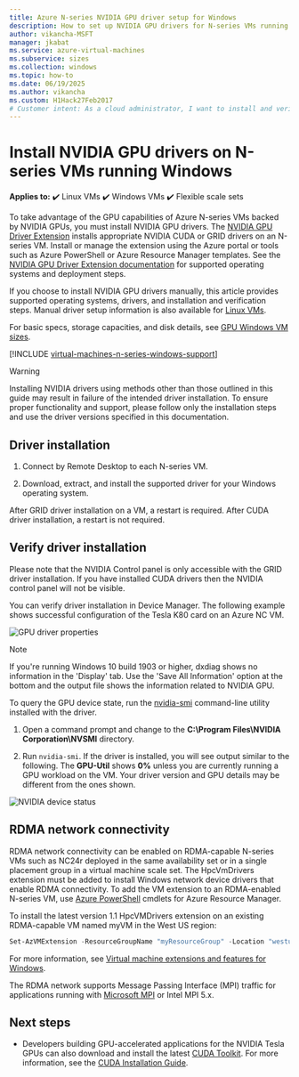 ```yaml
---
title: Azure N-series NVIDIA GPU driver setup for Windows 
description: How to set up NVIDIA GPU drivers for N-series VMs running Windows Server or Windows in Azure
author: vikancha-MSFT
manager: jkabat
ms.service: azure-virtual-machines
ms.subservice: sizes
ms.collection: windows
ms.topic: how-to
ms.date: 06/19/2025
ms.author: vikancha
ms.custom: H1Hack27Feb2017
# Customer intent: As a cloud administrator, I want to install and verify NVIDIA GPU drivers on N-series VMs running Windows, so that I can ensure optimal performance for GPU-accelerated applications in my Azure environment.
---
```

# Install NVIDIA GPU drivers on N-series VMs running Windows 

**Applies to:** :heavy_check_mark: Linux VMs :heavy_check_mark: Windows VMs :heavy_check_mark: Flexible scale sets 

To take advantage of the GPU capabilities of Azure N-series VMs backed by NVIDIA GPUs, you must install NVIDIA GPU drivers. The [NVIDIA GPU Driver Extension](../extensions/hpccompute-gpu-windows.md) installs appropriate NVIDIA CUDA or GRID drivers on an N-series VM. Install or manage the extension using the Azure portal or tools such as Azure PowerShell or Azure Resource Manager templates. See the [NVIDIA GPU Driver Extension documentation](../extensions/hpccompute-gpu-windows.md) for supported operating systems and deployment steps.

If you choose to install NVIDIA GPU drivers manually, this article provides supported operating systems, drivers, and installation and verification steps. Manual driver setup information is also available for [Linux VMs](../linux/n-series-driver-setup.md).

For basic specs, storage capacities, and disk details, see [GPU Windows VM sizes](../sizes-gpu.md?toc=/azure/virtual-machines/windows/toc.json). 

[!INCLUDE [virtual-machines-n-series-windows-support](../includes/virtual-machines-n-series-windows-support.md)]

> [!WARNING]
> Installing NVIDIA drivers using methods other than those outlined in this guide may result in failure of the intended driver installation. To ensure proper functionality and support, please follow only the installation steps and use the driver versions specified in this documentation. 

## Driver installation

1. Connect by Remote Desktop to each N-series VM.

2. Download, extract, and install the supported driver for your Windows operating system.

After GRID driver installation on a VM, a restart is required. After CUDA driver installation, a restart is not required.

## Verify driver installation

Please note that the NVIDIA Control panel is only accessible with the GRID driver installation. If you have installed CUDA drivers then the NVIDIA control panel will not be visible.

You can verify driver installation in Device Manager. The following example shows successful configuration of the Tesla K80 card on an Azure NC VM.

![GPU driver properties](./media/n-series-driver-setup/GPU_driver_properties.png)

> [!NOTE]
> If you're running Windows 10 build 1903 or higher, dxdiag shows no information in the 'Display' tab. Use the 'Save All Information' option at the bottom and the output file shows the information related to NVIDIA GPU.

To query the GPU device state, run the [nvidia-smi](https://developer.nvidia.com/nvidia-system-management-interface) command-line utility installed with the driver.

1. Open a command prompt and change to the **C:\Program Files\NVIDIA Corporation\NVSMI** directory.

2. Run `nvidia-smi`. If the driver is installed, you will see output similar to the following. The **GPU-Util** shows **0%** unless you are currently running a GPU workload on the VM. Your driver version and GPU details may be different from the ones shown.

![NVIDIA device status](./media/n-series-driver-setup/smi.png)  

## RDMA network connectivity

RDMA network connectivity can be enabled on RDMA-capable N-series VMs such as NC24r deployed in the same availability set or in a single placement group in a virtual machine scale set. The HpcVmDrivers extension must be added to install Windows network device drivers that enable RDMA connectivity. To add the VM extension to an RDMA-enabled N-series VM, use [Azure PowerShell](/powershell/azure/) cmdlets for Azure Resource Manager.

To install the latest version 1.1 HpcVMDrivers extension on an existing RDMA-capable VM named myVM in the West US region:
  ```powershell
  Set-AzVMExtension -ResourceGroupName "myResourceGroup" -Location "westus" -VMName "myVM" -ExtensionName "HpcVmDrivers" -Publisher "Microsoft.HpcCompute" -Type "HpcVmDrivers" -TypeHandlerVersion "1.1"
  ```
  For more information, see [Virtual machine extensions and features for Windows](../extensions/features-windows.md).

The RDMA network supports Message Passing Interface (MPI) traffic for applications running with [Microsoft MPI](/message-passing-interface/microsoft-mpi) or Intel MPI 5.x. 


## Next steps

* Developers building GPU-accelerated applications for the NVIDIA Tesla GPUs can also download and install the latest [CUDA Toolkit](https://developer.nvidia.com/cuda-downloads). For more information, see the [CUDA Installation Guide](https://docs.nvidia.com/cuda/cuda-installation-guide-microsoft-windows/index.html#axzz4ZcwJvqYi).
